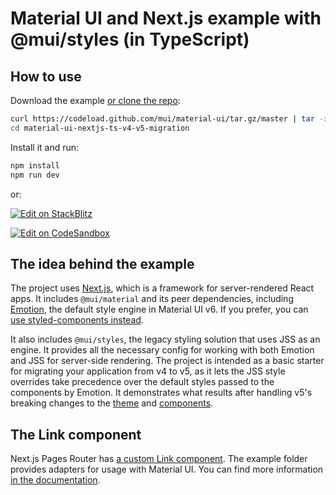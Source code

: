 # Material UI and Next.js example with @mui/styles (in TypeScript)

## How to use

Download the example [or clone the repo](https://github.com/mui/material-ui):

<!-- #repo-reference -->

```bash
curl https://codeload.github.com/mui/material-ui/tar.gz/master | tar -xz --strip=2  material-ui-master/examples/material-ui-nextjs-ts-v4-v5-migration
cd material-ui-nextjs-ts-v4-v5-migration
```

Install it and run:

```bash
npm install
npm run dev
```

or:

<!-- #repo-reference -->

[![Edit on StackBlitz](https://developer.stackblitz.com/img/open_in_stackblitz.svg)](https://stackblitz.com/github/mui/material-ui/tree/master/examples/material-ui-nextjs-ts-v4-v5-migration)

[![Edit on CodeSandbox](https://codesandbox.io/static/img/play-codesandbox.svg)](https://codesandbox.io/p/sandbox/github/mui/material-ui/tree/master/examples/material-ui-nextjs-ts-v4-v5-migration)

## The idea behind the example

The project uses [Next.js](https://github.com/vercel/next.js), which is a framework for server-rendered React apps.
It includes `@mui/material` and its peer dependencies, including [Emotion](https://emotion.sh/docs/introduction), the default style engine in Material UI v6.
If you prefer, you can [use styled-components instead](https://mui.com/material-ui/integrations/interoperability/#styled-components).

It also includes `@mui/styles`, the legacy styling solution that uses JSS as an engine.
It provides all the necessary config for working with both Emotion and JSS for server-side rendering.
The project is intended as a basic starter for migrating your application from v4 to v5, as it lets the JSS style overrides take precedence over the default styles passed to the components by Emotion.
It demonstrates what results after handling v5's breaking changes to the [theme](https://mui.com/material-ui/migration/v5-style-changes/) and [components](https://mui.com/material-ui/migration/v5-component-changes/).

## The Link component

Next.js Pages Router has [a custom Link component](https://nextjs.org/docs/pages/api-reference/components/link).
The example folder provides adapters for usage with Material UI.
You can find more information [in the documentation](https://mui.com/material-ui/integrations/routing/#next-js-pages-router).
